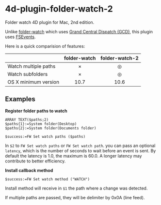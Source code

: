 # 4d-plugin-folder-watch-2
Folder watch 4D plugin for Mac, 2nd edition.

Unlike [folder-watch](https://github.com/miyako/4d-plugin-folder-watch) which uses [Grand Central Dispatch (GCD)](https://developer.apple.com/library/ios/documentation/Performance/Reference/GCD_libdispatch_Ref/), this plugin uses [FSEvents](https://developer.apple.com/library/mac/documentation/Darwin/Reference/FSEvents_Ref/index.html#//apple_ref/doc/constant_group/FSEventStreamCreateFlags).

Here is a quick comparision of features:

|  | folder-watch | folder-watch-2 |
| :------------- | :-------------: | :-------------: |
| Watch multiple paths | × | ◎ |
| Watch subfolders | × | ◎ |
| OS X minimum version | 10.7 | 10.6 |

Examples
---
**Register folder paths to watch**

```
ARRAY TEXT($paths;2)
$paths{1}:=System folder(Desktop)
$paths{2}:=System folder(Documents folder)

$success:=FW Set watch paths ($paths)
```

In ``$2`` to ``FW Set watch paths`` or ``FW Set watch path``. you can pass an optional ``latency``, which is the number of seconds to wait before an event is sent. By default the latency is 1.0, the maximum is 60.0. A longer latency may contribute to better efficiency.

**Install callback method**

```
$success:=FW Set watch method ("WATCH")
```

Install method will receive in ``$1`` the path where a change was detected.

If multiple paths are passed, they will be delimiter by 0x0A (line feed).

